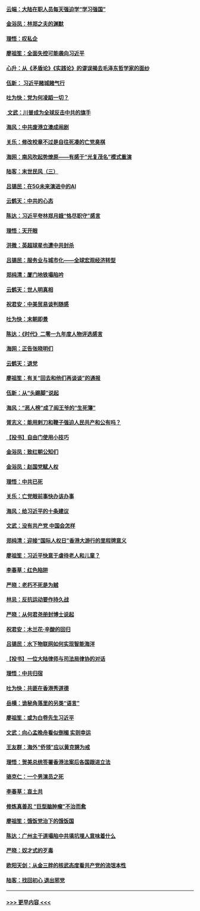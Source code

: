#### [云端：大陆在职人员每天强迫学“学习强国”](../pages/nsc993/n11738735.md?t=12230844) 
#### [金浴凤：林郑之夫的渊默](../pages/nsc993/n11737735.md?t=12230844) 
#### [理悟：叹私企](../pages/nsc993/n11737715.md?t=12230844) 
#### [廖祖笙：全面失控可能袭向习近平](../pages/nsc993/n11737704.md?t=12230844) 
#### [心升：从《矛盾论》《实践论》的谬误揭去毛泽东哲学家的面纱](../pages/nsc993/n11736962.md?t=12230844) 
#### [伍新： 习近平赌城赌气行](../pages/nsc993/n11736929.md?t=12230844) 
#### [吐为快：党为何凌蹈一切？](../pages/nsc993/n11736915.md?t=12230844) 
#### [ 文武：川普成为全球反击中共的旗手](../pages/nsc993/n11736882.md?t=12230844) 
#### [海风：中共废港立澳成闹剧](../pages/nsc993/n11735857.md?t=12230844) 
#### [关乐：修改校章不过是自往死凑的亡党臭棋](../pages/nsc993/n11735097.md?t=12230844) 
#### [海网：南风吹起势燎原——有感于“光复茂名”模式重演](../pages/nsc993/n11732308.md?t=12230844) 
#### [陆客：末世民风（三）](../pages/nsc993/n11732211.md?t=12230844) 
#### [吕锡民：在5G未来演进中的AI](../pages/nsc993/n11730010.md?t=12230844) 
#### [云鹤天：中共的心态](../pages/nsc993/n11729906.md?t=12230844) 
#### [陈达：习近平夸林郑月娥“恪尽职守”感言](../pages/nsc993/n11729881.md?t=12230844) 
#### [理悟：天开眼](../pages/nsc993/n11729699.md?t=12230844) 
#### [洪微：英超球星也遭中共封杀](../pages/nsc993/n11727243.md?t=12230844) 
#### [吕锡民：服务业与城市化——全球宏观经济转型](../pages/nsc993/n11725845.md?t=12230844) 
#### [郑纯清：厦门地铁塌陷吟](../pages/nsc993/n11725813.md?t=12230844) 
#### [云鹤天：世人明真相](../pages/nsc993/n11725621.md?t=12230844) 
#### [祝君安：中美贸易谈判随感](../pages/nsc993/n11725609.md?t=12230844) 
#### [吐为快：末朝即景](../pages/nsc993/n11723365.md?t=12230844) 
#### [陈达：《时代》二零一九年度人物评选感言](../pages/nsc993/n11723337.md?t=12230844) 
#### [海网：正告张晓明们](../pages/nsc993/n11723228.md?t=12230844) 
#### [云鹤天：退党](../pages/nsc993/n11723056.md?t=12230844) 
#### [廖祖笙：有关“回去和他们再谈谈”的通报](../pages/nsc993/n11722442.md?t=12230844) 
#### [伍新：从“头踢脚”说起](../pages/nsc993/n11722429.md?t=12230844) 
#### [海风：“恶人榜”成了阎王爷的“生死簿”](../pages/nsc993/n11722272.md?t=12230844) 
#### [胥志义：能用剌刀和鞭子强迫人民共产和公有吗？](../pages/nsc993/n11720569.md?t=12230844) 
#### [【投书】自由门使用小技巧](../pages/nsc993/n11720180.md?t=12230844) 
#### [金浴凤：致红朝公知们](../pages/nsc993/n11720563.md?t=12230844) 
#### [金浴凤：赵国党赋人权](../pages/nsc993/n11720533.md?t=12230844) 
#### [理悟：中共已死](../pages/nsc993/n11720233.md?t=12230844) 
#### [关乐：亡党眼前事快办该办事](../pages/nsc993/n11719160.md?t=12230844) 
#### [海风：给习近平的十条建议](../pages/nsc993/n11717616.md?t=12230844) 
#### [文武：没有共产党 中国会怎样](../pages/nsc993/n11717584.md?t=12230844) 
#### [郑纯清：迎接“国际人权日”香港大游行的里程牌意义](../pages/nsc993/n11717417.md?t=12230844) 
#### [廖祖笙：习近平快意于虐待老人和儿童？](../pages/nsc993/n11715313.md?t=12230844) 
#### [李春草：红色陷阱](../pages/nsc993/n11715029.md?t=12230844) 
#### [严晓：老朽不死是为贼](../pages/nsc993/n11712910.md?t=12230844) 
#### [林忌：反抗运动要作持久战](../pages/nsc993/n11712623.md?t=12230844) 
#### [严晓：从何君尧册封博士说起](../pages/nsc993/n11712465.md?t=12230844) 
#### [祝君安：木兰花·辛酸的回归](../pages/nsc993/n11712381.md?t=12230844) 
#### [吕锡民：水下物联网如何实现智能海洋](../pages/nsc993/n11711158.md?t=12230844) 
#### [【投书】一位大陆律师与司法局律协的对话](../pages/nsc993/n11709675.md?t=12230844) 
#### [理悟：中共归宿](../pages/nsc993/n11710059.md?t=12230844) 
#### [吐为快：共匪在香港秀道德](../pages/nsc993/n11709979.md?t=12230844) 
#### [岳横：诡秘角落里的另类“语言”](../pages/nsc993/n11709792.md?t=12230844) 
#### [廖祖笙：或为白卷先生习近平](../pages/nsc993/n11708330.md?t=12230844) 
#### [文武：向心孟晚舟看似倒楣 实则幸运](../pages/nsc993/n11708236.md?t=12230844) 
#### [王友群：海外“侨领”应以黄克锵为戒](../pages/nsc993/n11706176.md?t=12230844) 
#### [理悟：贺美总统签署香港法案后各国跟进立法](../pages/nsc993/n11706853.md?t=12230844) 
#### [骆克仁：一个男演员之死](../pages/nsc993/n11706677.md?t=12230844) 
#### [李春草：哀土共](../pages/nsc993/n11706255.md?t=12230844) 
#### [修炼真善忍 “巨型脑肿瘤”不治而愈](../pages/nsc993/n11705340.md?t=12230844) 
#### [廖祖笙：饿饭党治下的饿饭国](../pages/nsc993/n11705085.md?t=12230844) 
#### [陈达：广州主干道塌陷中共填坑埋人意味着什么](../pages/nsc993/n11705046.md?t=12230844) 
#### [严晓：奴才式的歹毒](../pages/nsc993/n11704826.md?t=12230844) 
#### [欧阳天剑：从金三胖的核武态度看共产党的流氓本性](../pages/nsc993/n11702238.md?t=12230844) 
#### [陆客：找回初心 退出邪党](../pages/nsc993/n11702213.md?t=12230844) 

----
#### [ >>> 更早内容 <<< ](../indexes/nsc993-earlier.md)

